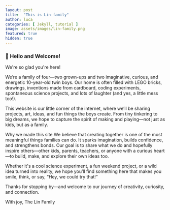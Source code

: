 ```yaml
---
layout: post
title:  "This is Lin family"
author: luca
categories: [ Jekyll, tutorial ]
image: assets/images/lin-family.png
featured: true
hidden: true
---
```


### 👋 Hello and Welcome!

We're so glad you're here!

We’re a family of four—two grown-ups and two imaginative, curious, and energetic 10-year-old twin boys. Our home is often filled with LEGO bricks, drawings, inventions made from cardboard, coding experiments, spontaneous science projects, and lots of laughter (and yes, a little mess too!).

This website is our little corner of the internet, where we’ll be sharing projects, art, ideas, and fun things the boys create. From tiny tinkering to big dreams, we hope to capture the spirit of making and playing—not just as kids, but as a family.

Why we made this site
We believe that creating together is one of the most meaningful things families can do. It sparks imagination, builds confidence, and strengthens bonds. Our goal is to share what we do and hopefully inspire others—other kids, parents, teachers, or anyone with a curious heart—to build, make, and explore their own ideas too.

Whether it's a cool science experiment, a fun weekend project, or a wild idea turned into reality, we hope you’ll find something here that makes you smile, think, or say, “Hey, we could try that!”

Thanks for stopping by—and welcome to our journey of creativity, curiosity, and connection.

With joy,
The Lin Family
